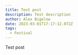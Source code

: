 ```yaml
---
title: Test post
description: Test description
author: Alex Bigelow
date: 2023-03-01T17:17:12.072Z
tags:
  - Festival
---
```


Test post
